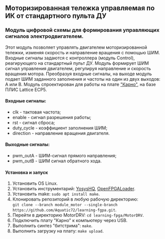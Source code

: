 ## Моторизированная тележка управляемая по ИК от стандартного пульта ДУ
### Модуль цифровой схемы для формирования управляющих сигналов электродвигателем.

Этот модуль позволяет управлять двигателем моторизированной тележки, изменяя скорость и направление вращения с помощью ШИМ. Входные сигналы задаются с контроллера (модуль Control), реагирующего на стандартный пульт ДУ.
Модуль формирует ШИМ сигнал управления двигателем, регулируя направление и скорость вращения мотора. Преобразуя входные сигналы, на выходе модуль подает ШИМ заданного заполнения и частоты на один из двух выходов: А или B.
Модуль спроектирован для работы на плате ["Карно"](https://github.com/Fabmicro-LLC/Karnix_ASB-254), на базе ПЛИС Lattice ECP5.

#### Входные сигналы:
* clk - тактовая частота;
* enable - сигнал разрешения работы;
* rst - сигнал сброса;
* duty_cycle - коэффициент заполнения ШИМ;
* direction - направление вращения двигателя.

#### Выходные сигналы:
* pwm_outA - ШИМ-сигнал прямого направления;
* pwm_outB - ШИМ сигнал обратного хода.

#### Установка и запуск
1. Установить OS Linux.
2. Установить инструментарий: [YosysHQ](https://github.com/YosysHQ/oss-cad-suite-build/releases/), [OpenFPGALoader](https://github.com/trabucayre/openFPGALoader).
3. Установить make: `sudo apt install make`.
4. Клонировать репозиторий в любую рабочую директорию:  
`git clone --branch module_motor --single-branch https://github.com/Aquatic72/learning-fgpa.git`.
5. Перейти в директорию MotorDRV: `cd learning-fpga/MotorDRV`. 
6. Подключить плату "Карно" к компьютеру через USB. 
7. Выполнить синтез "битстрима": `make`.
8. Выполнить загрузку на плату: `make upload`.
